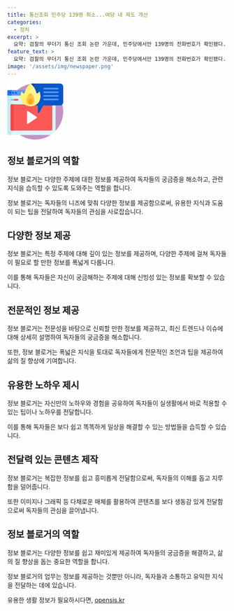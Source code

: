 ```yaml
---
title: 통신조회 민주당 139명 최소...여당 내 제도 개선
categories:
  - 정치
excerpt: >
  요약: 검찰의 무더기 통신 조회 논란 가운데, 민주당에서만 139명의 전화번호가 확인됐다. 이에 대해 야당과 언론인들의 반발이 이어지고 있으며, 여당 내부에서도 개선 필요성이 제기되고 있다. 민주당은 합법적 수사라 주장하지만, 국민의힘은 이를 정치선동으로 비판하며 대통령 명예훼손 사건과 연결시키고 있다고 주장했다. 야당은 검찰 수뇌부 총사퇴를 요구하며 여야 간 극한 대치가 예상된다.
feature_text: >
  요약: 검찰의 무더기 통신 조회 논란 가운데, 민주당에서만 139명의 전화번호가 확인됐다. 이에 대해 야당과 언론인들의 반발이 이어지고 있으며, 여당 내부에서도 개선 필요성이 제기되고 있다. 민주당은 합법적 수사라 주장하지만, 국민의힘은 이를 정치선동으로 비판하며 대통령 명예훼손 사건과 연결시키고 있다고 주장했다. 야당은 검찰 수뇌부 총사퇴를 요구하며 여야 간 극한 대치가 예상된다.
image: '/assets/img/newspaper.png'
---
```


<p><img src="/assets/img/news.png" alt="rentncar 속보" /></p>

<h2 data-ke-size="size26">정보 블로거의 역할</h2>

<p data-ke-size="size16">정보 블로거는 다양한 주제에 대한 정보를 제공하여 독자들의 궁금증을 해소하고, 관련 지식을 습득할 수 있도록 도와주는 역할을 합니다.</p>

<p data-ke-size="size16">정보 블로거는 독자들의 니즈에 맞춰 다양한 정보를 제공함으로써, 유용한 지식과 도움이 되는 팁을 전달하여 독자들의 관심을 사로잡습니다.</p>

<h2 data-ke-size="size26">다양한 정보 제공</h2>

<p data-ke-size="size16">정보 블로거는 특정 주제에 대해 깊이 있는 정보를 제공하며, 다양한 주제에 걸쳐 독자들이 필요로 할 만한 정보를 폭넓게 다룹니다. </p>

<p data-ke-size="size16">이를 통해 독자들은 자신이 궁금해하는 주제에 대해 신빙성 있는 정보를 확보할 수 있습니다.</p>

<h2 data-ke-size="size26">전문적인 정보 제공</h2>

<p data-ke-size="size16">정보 블로거는 전문성을 바탕으로 신뢰할 만한 정보를 제공하고, 최신 트렌드나 이슈에 대해 상세히 설명하여 독자들의 궁금증을 해소합니다.</p>

<p data-ke-size="size16">또한, 정보 블로거는 폭넓은 지식을 토대로 독자들에게 전문적인 조언과 팁을 제공하여 삶의 질 향상에 기여합니다.</p>

<h2 data-ke-size="size26">유용한 노하우 제시</h2>

<p data-ke-size="size16">정보 블로거는 자신만의 노하우와 경험을 공유하여 독자들이 실생활에서 바로 적용할 수 있는 팁이나 노하우를 전달합니다.</p>

<p data-ke-size="size16">이를 통해 독자들은 보다 쉽고 똑똑하게 일상을 해결할 수 있는 방법들을 습득할 수 있습니다.</p>

<h2 data-ke-size="size26">전달력 있는 콘텐츠 제작</h2>

<p data-ke-size="size16">정보 블로거는 복잡한 정보를 쉽고 흥미롭게 전달함으로써, 독자들의 이해를 돕고 지루함을 덜어줍니다.</p>

<p data-ke-size="size16">또한 이미지나 그래픽 등 다채로운 매체를 활용하여 콘텐츠를 보다 생동감 있게 전달함으로써 독자들의 관심을 끌어냅니다.</p>

<h2 data-ke-size="size26">정보 블로거의 역할</h2>

<p data-ke-size="size16">정보 블로거는 다양한 정보를 쉽고 재미있게 제공하여 독자들의 궁금증을 해결하고, 삶의 질 향상을 돕는 중요한 역할을 합니다.</p>

<p data-ke-size="size16">정보 블로거의 업무는 정보를 제공하는 것뿐만 아니라, 독자들과 소통하고 유익한 지식을 전달하는 데에 있습니다.</p>
유용한 생활 정보가 필요하시다면, <a href="https://opensis.kr" rel="dofollow">opensis.kr</a>


